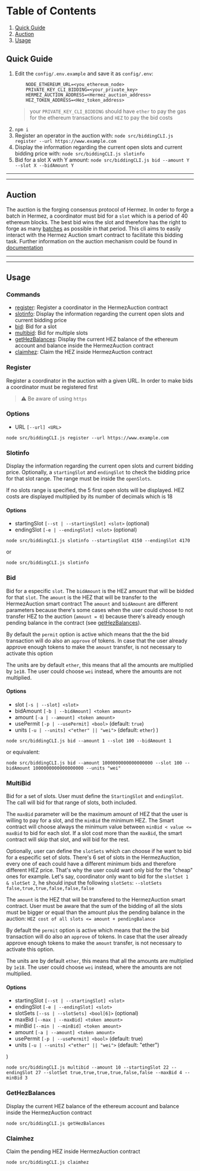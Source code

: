 # Table of Contents
1. [Quick Guide](#1)
2. [Auction](#9)
3. [Usage](#2)

## Quick Guide <a id="1"></a>

1. Edit the `config/.env.example` and save it as `config/.env`:
    ```
        NODE_ETHEREUM_URL=<you_ethereum_node>
        PRIVATE_KEY_CLI_BIDDING=<your_private_key>
        HERMEZ_AUCTION_ADDRESS=<Hermez_auction_address>
        HEZ_TOKEN_ADDRESS=<Hez_token_address>
    ```
    >your `PRIVATE_KEY_CLI_BIDDING` should have `ether` to pay the gas for the ethereum transactions and `HEZ` to pay the bid costs
2. `npm i`
3. Register an operator in the auction with: `node src/biddingCLI.js register --url https://www.example.com`
4. Display the information regarding the current open slots and current bidding price with: `node src/biddingCLI.js slotinfo`
5. Bid for a slot X with Y amount: `node src/biddingCLI.js bid --amount Y --slot X --bidAmount Y`

 -----
 -----

## Auction <a id="9"></a>

The auction is the forging consensus protocol of Hermez.
In order to forge a batch in Hermez, a coordinator must bid for a `slot` which is a period of 40 ethereum blocks.
The best bid wins the slot and therefore has the right to forge as many [batches](https://docs.hermez.io/#/developers/glossary?id=batch) as possible in that period.
This cli aims to easily interact with the Hermez Auction smart contract to facilitate this bidding task.
Further information on the auction mechanism could be found in [documentation](https://docs.hermez.io/#/developers/protocol/consensus/consensus?id=auction)

 -----
 -----

## Usage <a id="2"></a>

### Commands
- [register](#3): Register a coordinator in the HermezAuction contract
- [slotinfo](#4): Display the information regarding the current open slots and current bidding price
- [bid](#5):  Bid for a slot
- [multibid](#6): Bid for multiple slots
- [getHezBalances](#7): Display the current HEZ balance of the ethereum account and balance inside the HermezAuction contract
- [claimhez](#8): Claim the HEZ inside HermezAuction contract

### Register <a id="3"></a>
Register a coordinator in the auction with a given URL. In order to make bids a coordinator must be registered first

> :warning: Be aware of using `https`

### Options
- URL `[--url] <URL>`

```bash=
node src/biddingCLI.js register --url https://www.example.com
```

### Slotinfo  <a id="4"></a>
Display the information regarding the current open slots and current bidding price.
Optionally, a `startingSlot` and `endingSlot` to check the bidding price for that slot range. The range must be inside the `openSlots`.

If no slots range is specified, the 5 first open slots will be displayed.
HEZ costs are displayed multiplied by its number of decimals which is 18

#### Options
- startingSlot `[--st | --startingSlot] <slot>` (optional)
- endingSlot `[-e | --endingSlot] <slot>` (optional)


```bash=
node src/biddingCLI.js slotinfo --startingSlot 4150 --endingSlot 4170
```

or

```bash=
node src/biddingCLI.js slotinfo
```

### Bid  <a id="5"></a>
Bid for a especific `slot`. The `bidAmount` is the HEZ amount that will be bidded for that `slot`. The `amount` is the HEZ that will be transfer to the HermezAuction smart contract
The `amount` and `bidAmount` are different parameters because there's some cases when the user could choose to not transfer HEZ to the auction (`amount = 0`) because there's already enough pending balance in the contract (see [getHezBalances](#7)).

By default the `permit` option is active which means that the the bid transaction will do also an `approve` of tokens.
In case that the user already approve enough tokens to make the `amount` transfer, is not necessary to activate this option

The units are by default `ether`, this means that all the amounts are multiplied by `1e18`. The user could choose `wei` instead, where the amounts are not multiplied.

#### Options
- slot `[-s | --slot] <slot>`
- bidAmount `[-b | --bidAmount] <token amount>`
- amount `[-a | --amount] <token amount>`
- usePermit `[-p | --usePermit] <bool>` (default: `true`)
- units `[-u | --units] <"ether" || "wei">` (default: `ether`)
)

```bash=
node src/biddingCLI.js bid --amount 1 --slot 100 --bidAmount 1
```
or equivalent:
```bash=
node src/biddingCLI.js bid --amount 1000000000000000000 --slot 100 --bidAmount 1000000000000000000 --units "wei"
```

### MultiBid  <a id="6"></a>
Bid for a set of slots.
User must define the `StartingSlot` and `endingSlot`. The call will bid for that range of slots, both included.

The `maxBid` parameter will be the maximum amount of HEZ that the user is willing to pay for a slot, and the `minBid` the minimum HEZ.
The Smart contract will choose always the minimum value between `minBid < value <= maxBid` to bid for each slot. If a slot cost more than the `maxBid`, the smart contract will skip that slot, and will bid for the rest.

Optionally, user can define the `slotSets` which can choose if he want to bid for a especific set of slots. There's 6 set of slots in the HermezAuction, every one of each could have a different minimum bids and therefore different HEZ price. That's why the user could want only bid for the "cheap" ones for example. Let's say, coordinator only want to bid for the `slotSet 1 & slotSet 2`, he should input the following `slotSets`:
`--slotSets false,true,true,false,false,false`

The `amount` is the HEZ that will be transfered to the HermezAuction smart contract.
User must be aware that the sum of the bidding of all the slots must be bigger or equal than the amount plus the pending balance in the auction:
`HEZ cost of all slots <= amount + pendingBalance`

By default the `permit` option is active which means that the the bid transaction will do also an `approve` of tokens.
In case that the user already approve enough tokens to make the `amount` transfer, is not necessary to activate this option.

The units are by default `ether`, this means that all the amounts are multiplied by `1e18`. The user could choose `wei` instead, where the amounts are not multiplied.

#### Options
- startingSlot `[--st | --startingSlot] <slot>`
- endingSlot `[-e | --endingSlot] <slot>`
- slotSets `[--ss | --slotSets] <bool[6]>` (optional)
- maxBid `[--max | --maxBid] <token amount>`
- minBid `[--min | --minBid] <token amount>`
- amount `[-a | --amount] <token amount>`
- usePermit `[-p | --usePermit] <bool>` (default: true)
- units `[-u | --units] <"ether" || "wei">` (default: "ether")

)

```bash=
node src/biddingCLI.js multibid --amount 10 --startingSlot 22 --endingSlot 27 --slotSet true,true,true,true,false,false --maxBid 4 --minBid 3
```


### GetHezBalances  <a id="7"></a>
Display the current HEZ balance of the ethereum account and balance inside the HermezAuction contract

```bash=
node src/biddingCLI.js getHezBalances
```

### Claimhez  <a id="8"></a>
Claim the pending HEZ inside HermezAuction contract

```bash=
node src/biddingCLI.js claimhez
```
